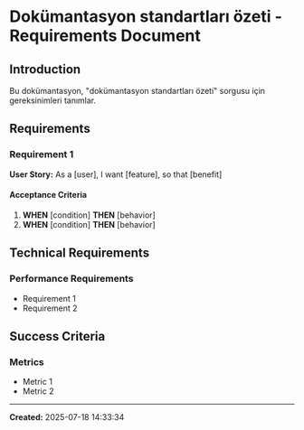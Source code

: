 # Dokümantasyon standartları özeti - Requirements Document

## Introduction

Bu dokümantasyon, "dokümantasyon standartları özeti" sorgusu için gereksinimleri tanımlar.

## Requirements

### Requirement 1
**User Story:** As a [user], I want [feature], so that [benefit]

#### Acceptance Criteria
1. **WHEN** [condition] **THEN** [behavior]
2. **WHEN** [condition] **THEN** [behavior]

## Technical Requirements

### Performance Requirements
- Requirement 1
- Requirement 2

## Success Criteria

### Metrics
- Metric 1
- Metric 2

---

**Created:** 2025-07-18 14:33:34
